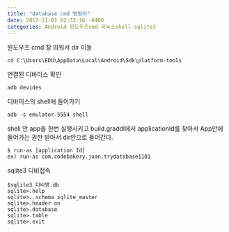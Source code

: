 ```yaml
---
title: "database cmd 명령어"
date: 2017-11-01 02:33:16 -0400
categories: Android 윈도우즈cmd 리눅스shell sqlite3
---
```


윈도우즈 cmd 창 띄워서 dir 이동
```
cd C:\Users\EDU\AppData\Local\Android\Sdk\platform-tools
```

연결된 디바이스 확인 
```
adb devides
```

디바이스의 shell에 들어가기
```
adb -s emulator-5554 shell
```

shell 안 app을 한번 실행시키고 build.graddl에서 applicationId를 찾아서 App안에 들어가는 권한 받아서 dir안으로 들어간다.
```
$ run-as [application Id]
ex) run-as com.codebakery.joan.trydatabase1101
```

sqlite3 디비접속

```
$sqlite3 디비명.db
sqlite>.help
sqlite>..schema sqlite_master
sqlite>.header on
sqlite>.database
sqlite>.table
sqlite>.exit
```